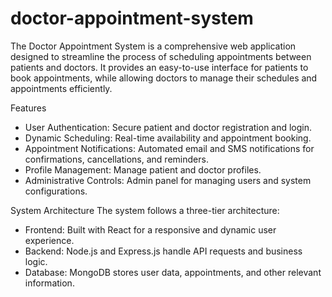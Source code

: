 # doctor-appointment-system
The Doctor Appointment System is a comprehensive web application designed to streamline the process of scheduling appointments between patients and doctors. It provides an easy-to-use interface for patients to book appointments, while allowing doctors to manage their schedules and appointments efficiently.

Features
* User Authentication: Secure patient and doctor registration and login.
* Dynamic Scheduling: Real-time availability and appointment booking.
* Appointment Notifications: Automated email and SMS notifications for confirmations, cancellations, and reminders.
* Profile Management: Manage patient and doctor profiles.
* Administrative Controls: Admin panel for managing users and system configurations.

System Architecture
The system follows a three-tier architecture:

* Frontend: Built with React for a responsive and dynamic user experience.
* Backend: Node.js and Express.js handle API requests and business logic.
* Database: MongoDB stores user data, appointments, and other relevant information.

